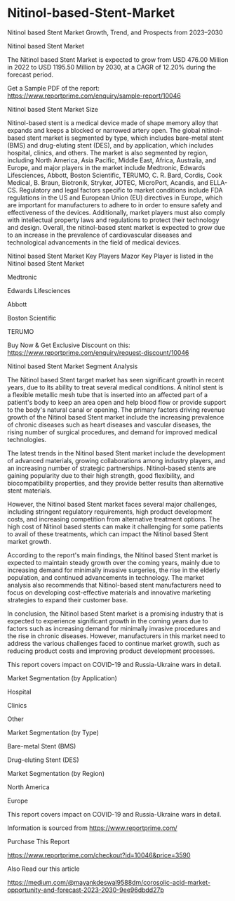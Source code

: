 # Nitinol-based-Stent-Market
Nitinol based Stent Market Growth, Trend, and Prospects from 2023–2030

Nitinol based Stent Market

The Nitinol based Stent Market is expected to grow from USD 476.00 Million in 2022 to USD 1195.50 Million by 2030, at a CAGR of 12.20% during the forecast period.

Get a Sample PDF of the report: https://www.reportprime.com/enquiry/sample-report/10046

Nitinol based Stent Market Size

Nitinol-based stent is a medical device made of shape memory alloy that expands and keeps a blocked or narrowed artery open. The global nitinol-based stent market is segmented by type, which includes bare-metal stent (BMS) and drug-eluting stent (DES), and by application, which includes hospital, clinics, and others. The market is also segmented by region, including North America, Asia Pacific, Middle East, Africa, Australia, and Europe, and major players in the market include Medtronic, Edwards Lifesciences, Abbott, Boston Scientific, TERUMO, C. R. Bard, Cordis, Cook Medical, B. Braun, Biotronik, Stryker, JOTEC, MicroPort, Acandis, and ELLA-CS. Regulatory and legal factors specific to market conditions include FDA regulations in the US and European Union (EU) directives in Europe, which are important for manufacturers to adhere to in order to ensure safety and effectiveness of the devices. Additionally, market players must also comply with intellectual property laws and regulations to protect their technology and design. Overall, the nitinol-based stent market is expected to grow due to an increase in the prevalence of cardiovascular diseases and technological advancements in the field of medical devices.

Nitinol based Stent Market Key Players
Mazor Key Player is listed in the Nitinol based Stent Market

Medtronic

Edwards Lifesciences

Abbott

Boston Scientific

TERUMO

Buy Now & Get Exclusive Discount on this: https://www.reportprime.com/enquiry/request-discount/10046

Nitinol based Stent Market Segment Analysis

The Nitinol based Stent target market has seen significant growth in recent years, due to its ability to treat several medical conditions. A nitinol stent is a flexible metallic mesh tube that is inserted into an affected part of a patient's body to keep an area open and help blood flow or provide support to the body's natural canal or opening. The primary factors driving revenue growth of the Nitinol based Stent market include the increasing prevalence of chronic diseases such as heart diseases and vascular diseases, the rising number of surgical procedures, and demand for improved medical technologies.

The latest trends in the Nitinol based Stent market include the development of advanced materials, growing collaborations among industry players, and an increasing number of strategic partnerships. Nitinol-based stents are gaining popularity due to their high strength, good flexibility, and biocompatibility properties, and they provide better results than alternative stent materials.

However, the Nitinol based Stent market faces several major challenges, including stringent regulatory requirements, high product development costs, and increasing competition from alternative treatment options. The high cost of Nitinol based stents can make it challenging for some patients to avail of these treatments, which can impact the Nitinol based Stent market growth.

According to the report's main findings, the Nitinol based Stent market is expected to maintain steady growth over the coming years, mainly due to increasing demand for minimally invasive surgeries, the rise in the elderly population, and continued advancements in technology. The market analysis also recommends that Nitinol-based stent manufacturers need to focus on developing cost-effective materials and innovative marketing strategies to expand their customer base.

In conclusion, the Nitinol based Stent market is a promising industry that is expected to experience significant growth in the coming years due to factors such as increasing demand for minimally invasive procedures and the rise in chronic diseases. However, manufacturers in this market need to address the various challenges faced to continue market growth, such as reducing product costs and improving product development processes.

This report covers impact on COVID-19 and Russia-Ukraine wars in detail.

Market Segmentation (by Application)

Hospital

Clinics

Other

Market Segmentation (by Type)

Bare-metal Stent (BMS)

Drug-eluting Stent (DES)

Market Segmentation (by Region)

North America

Europe

This report covers impact on COVID-19 and Russia-Ukraine wars in detail.

Information is sourced from https://www.reportprime.com/

Purchase This Report

https://www.reportprime.com/checkout?id=10046&price=3590

Also Read our this article

https://medium.com/@mayankdeswal9588dm/corosolic-acid-market-opportunity-and-forecast-2023-2030-9ee96dbdd27b
